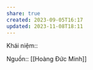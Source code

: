 ```yaml
---
share: true
created: 2023-09-05T16:17
updated: 2023-11-08T18:11
---
```

Khái niệm:: 

Nguồn:: [[Hoàng Đức Minh]]
